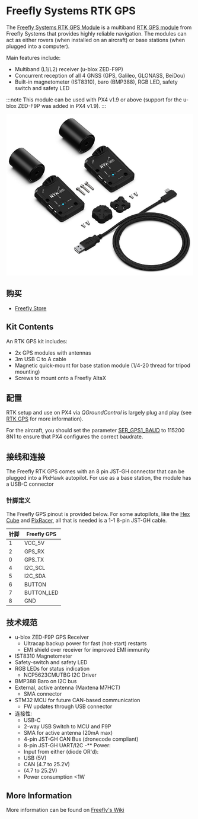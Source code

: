 # Freefly Systems RTK GPS

The [Freefly Systems RTK GPS Module](https://store.freeflysystems.com/products/freefly-rtk-gps) is a multiband [RTK GPS module](../gps_compass/rtk_gps.md) from Freefly Systems that provides highly reliable navigation. The modules can act as either rovers (when installed on an aircraft) or base stations (when plugged into a computer).

Main features include:
- Multiband (L1/L2) receiver (u-blox ZED-F9P)
- Concurrent reception of all 4 GNSS (GPS, Galileo, GLONASS, BeiDou)
- Built-in magnetometer (IST8310), baro (BMP388), RGB LED, safety switch and safety LED

:::note
This module can be used with PX4 v1.9 or above (support for the u-blox ZED-F9P was added in PX4 v1.9).
:::

![FreeFly GPS Module](../../assets/hardware/gps/freefly_gps_module.jpg)


## 购买

* [Freefly Store](https://store.freeflysystems.com/products/freefly-rtk-gps)

## Kit Contents

An RTK GPS kit includes:
- 2x GPS modules with antennas
- 3m USB C to A cable
- Magnetic quick-mount for base station module (1/4-20 thread for tripod mounting)
- Screws to mount onto a Freefly AltaX


## 配置

RTK setup and use on PX4 via *QGroundControl* is largely plug and play (see [RTK GPS](../advanced_features/rtk-gps.md) for more information).

For the aircraft, you should set the parameter [SER_GPS1_BAUD](../advanced_config/parameter_reference.md#SER_GPS1_BAUD) to 115200 8N1 to ensure that PX4 configures the correct baudrate.

## 接线和连接

The Freefly RTK GPS comes with an 8 pin JST-GH connector that can be plugged into a PixHawk autopilot. For use as a base station, the module has a USB-C connector

### 针脚定义

The Freefly GPS pinout is provided below. For some autopilots, like the [Hex Cube](../flight_controller/pixhawk-2.md) and [PixRacer](../flight_controller/pixracer.md), all that is needed is a 1-1 8-pin JST-GH cable.

| 针脚 | Freefly GPS |
| -- | ----------- |
| 1  | VCC_5V      |
| 2  | GPS_RX      |
| 0  | GPS_TX      |
| 4  | I2C_SCL     |
| 5  | I2C_SDA     |
| 6  | BUTTON      |
| 7  | BUTTON_LED  |
| 8  | GND         |

## 技术规范

- u-blox ZED-F9P GPS Receiver
  - Ultracap backup power for fast (hot-start) restarts
  - EMI shield over receiver for improved EMI immunity
- IST8310 Magnetometer
- Safety-switch and safety LED
- RGB LEDs for status indication
  - NCP5623CMUTBG I2C Driver
- BMP388 Baro on I2C bus
- External, active antenna (Maxtena M7HCT)
  - SMA connector
- STM32 MCU for future CAN-based communication
  - FW updates through USB connector
- 连接性:
  - USB-C
  - 2-way USB Switch to MCU and F9P
  - SMA for active antenna (20mA max)
  - 4-pin JST-GH CAN Bus (dronecode compliant)
  - 8-pin JST-GH UART/I2C -** Power:
  - Input from either (diode OR'd):
  - USB (5V)
  - CAN (4.7 to 25.2V)
  - (4.7 to 25.2V)
  - Power consumption <1W

## More Information

More information can be found on [Freefly's Wiki](https://freefly.gitbook.io/freefly-public/products/rtk-gps)
  
